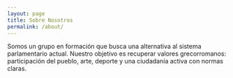 ```yaml
---
layout: page
title: Sobre Nosotros
permalink: /about/
---
```


Somos un grupo en formación que busca una alternativa al sistema parlamentario actual. Nuestro objetivo es recuperar valores grecorromanos: participación del pueblo, arte, deporte y una ciudadanía activa con normas claras.
